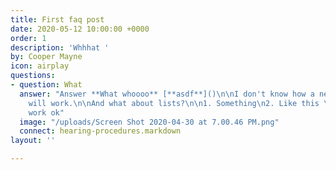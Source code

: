 ```yaml
---
title: First faq post
date: 2020-05-12 10:00:00 +0000
order: 1
description: 'Whhhat '
by: Cooper Mayne
icon: airplay
questions:
- question: What
  answer: "Answer **What whoooo** [**asdf**]()\n\nI don't know how a new paragraph
    will work.\n\nAnd what about lists?\n\n1. Something\n2. Like this \n3. Should
    work ok"
  image: "/uploads/Screen Shot 2020-04-30 at 7.00.46 PM.png"
  connect: hearing-procedures.markdown
layout: ''

---
```

